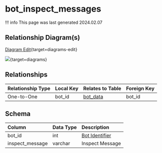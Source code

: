 # bot_inspect_messages

!!! info
	This page was last generated 2024.02.07

## Relationship Diagram(s)

[Diagram Edit](https://mermaid.live/edit#eyJjb2RlIjoiZXJEaWFncmFtXG4gICAgYm90X2luc3BlY3RfbWVzc2FnZXMge1xuICAgICAgICB2YXJjaGFyIGJvdF9pZFxuICAgIH1cbiAgICBib3RfZGF0YSB7XG4gICAgICAgIHZhcmNoYXIgYm90X2lkXG4gICAgICAgIHZhcmNoYXIgem9uZV9pZFxuICAgICAgICB2YXJjaGFyIG93bmVyX2lkXG4gICAgICAgIHZhcmNoYXIgc3BlbGxzX2lkXG4gICAgfVxuICAgIGJvdF9pbnNwZWN0X21lc3NhZ2VzIHx8LS1veyBib3RfZGF0YSA6IFwiT25lLXRvLU9uZVwiXG5cbiIsIm1lcm1haWQiOnsidGhlbWUiOiJkZWZhdWx0In0sInVwZGF0ZUVkaXRvciI6dHJ1ZSwiYXV0b1N5bmMiOnRydWUsInVwZGF0ZURpYWdyYW0iOnRydWV9){target=diagrams-edit}

[![](https://mermaid.ink/img/eyJjb2RlIjoiZXJEaWFncmFtXG4gICAgYm90X2luc3BlY3RfbWVzc2FnZXMge1xuICAgICAgICB2YXJjaGFyIGJvdF9pZFxuICAgIH1cbiAgICBib3RfZGF0YSB7XG4gICAgICAgIHZhcmNoYXIgYm90X2lkXG4gICAgICAgIHZhcmNoYXIgem9uZV9pZFxuICAgICAgICB2YXJjaGFyIG93bmVyX2lkXG4gICAgICAgIHZhcmNoYXIgc3BlbGxzX2lkXG4gICAgfVxuICAgIGJvdF9pbnNwZWN0X21lc3NhZ2VzIHx8LS1veyBib3RfZGF0YSA6IFwiT25lLXRvLU9uZVwiXG5cbiIsIm1lcm1haWQiOnsidGhlbWUiOiJkZWZhdWx0In0sInVwZGF0ZUVkaXRvciI6dHJ1ZSwiYXV0b1N5bmMiOnRydWUsInVwZGF0ZURpYWdyYW0iOnRydWV9)](https://mermaid.ink/img/eyJjb2RlIjoiZXJEaWFncmFtXG4gICAgYm90X2luc3BlY3RfbWVzc2FnZXMge1xuICAgICAgICB2YXJjaGFyIGJvdF9pZFxuICAgIH1cbiAgICBib3RfZGF0YSB7XG4gICAgICAgIHZhcmNoYXIgYm90X2lkXG4gICAgICAgIHZhcmNoYXIgem9uZV9pZFxuICAgICAgICB2YXJjaGFyIG93bmVyX2lkXG4gICAgICAgIHZhcmNoYXIgc3BlbGxzX2lkXG4gICAgfVxuICAgIGJvdF9pbnNwZWN0X21lc3NhZ2VzIHx8LS1veyBib3RfZGF0YSA6IFwiT25lLXRvLU9uZVwiXG5cbiIsIm1lcm1haWQiOnsidGhlbWUiOiJkZWZhdWx0In0sInVwZGF0ZUVkaXRvciI6dHJ1ZSwiYXV0b1N5bmMiOnRydWUsInVwZGF0ZURpYWdyYW0iOnRydWV9){target=diagrams}


## Relationships

| Relationship Type | Local Key | Relates to Table | Foreign Key |
| :--- | :--- | :--- | :--- |
| One-to-One | bot_id | [bot_data](../../schema/bots/bot_data.md) | bot_id |


## Schema

| Column | Data Type | Description |
| :--- | :--- | :--- |
| bot_id | int | [Bot Identifier](bot_data.md) |
| inspect_message | varchar | Inspect Message |

